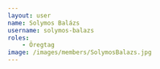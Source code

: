 ```yaml
---
layout: user
name: Solymos Balázs
username: solymos-balazs
roles:
    - Öregtag
image: /images/members/SolymosBalazs.jpg
---
```

